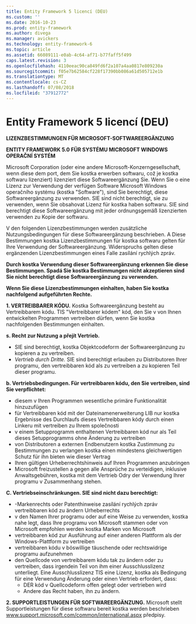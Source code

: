 ```yaml
---
title: Entity Framework 5 licencí (DEU)
ms.custom: ''
ms.date: 2016-10-23
ms.prod: entity-framework
ms.author: divega
ms.manager: avickers
ms.technology: entity-framework-6
ms.topic: article
ms.assetid: 66089111-e0ab-4c64-af71-b77faff5f499
caps.latest.revision: 3
ms.openlocfilehash: 4110eeac90ca849fd6f2a107a4aa0817e809230a
ms.sourcegitcommit: f05e7b62584cf228f17390bb086a61d505712e1b
ms.translationtype: MT
ms.contentlocale: cs-CZ
ms.lasthandoff: 07/08/2018
ms.locfileid: "37912772"
---
```

# <a name="entity-framework-5-license-deu"></a>Entity Framework 5 licencí (DEU)
**LIZENZBESTIMMUNGEN FÜR MICROSOFT-SOFTWAREERGÄNZUNG**

**ENTITY FRAMEWORK 5.0 FÜR SYSTÉMU MICROSOFT WINDOWS OPERAČNÍ SYSTÉM**

Microsoft Corporation (oder eine andere Microsoft-Konzerngesellschaft, wenn diese dem port, dem Sie kostka erwerben softwaru, což je kostka softwaru lizenziert) lizenziert diese Softwareergänzung Sie. Wenn Sie o eine Lizenz zur Verwendung der verfügen Software Microsoft Windows operačního systému (kostka "Software"), sind Sie berechtigt, diese Softwareergänzung zu verwenden. SIE sind nicht berechtigt, sie zu verwenden, wenn Sie obsahovat Lizenz für kostka haben softwaru. SIE sind berechtigt diese Softwareergänzung mit jeder ordnungsgemäß lizenzierten verwenden zu Kopie der softwaru.

V den folgenden Lizenzbestimmungen werden zusätzliche Nutzungsbedingungen für diese Softwareergänzung beschrieben. A Diese Bestimmungen kostka Lizenzbestimmungen für kostka softwaru gelten für Ihre Verwendung der Softwareergänzung. Widerspruchs gelten diese ergänzenden Lizenzbestimmungen eines Falle zasílání rychlých zpráv.

**Durch kostka Verwendung dieser Softwareergänzung erkennen Sie diese Bestimmungen. Spadá Sie kostka Bestimmungen nicht akzeptieren sind Sie nicht berechtigt diese Softwareergänzung zu verwenden.**

**Wenn Sie diese Lizenzbestimmungen einhalten, haben Sie kostka nachfolgend aufgeführten Rechte.**

**1. VERTREIBBARER KÓDU.** Kostka Softwareergänzung besteht au Vertreibbarem kódu. TIS "Vertreibbarer kódem" kód, den Sie v von Ihnen entwickelten Programmen vertreiben dürfen, wenn Sie kostka nachfolgenden Bestimmungen einhalten.

**s. Recht zur Nutzung a přejít Vertrieb.**

-   SIE sind berechtigt, kostka Objektcodeform der Softwareergänzung zu kopieren a zu vertreiben.
-   *Vertrieb durch Dritte.* SIE sind berechtigt erlauben zu Distributoren Ihrer programu, den vertreibbaren kód als zu vertreiben a zu kopieren Teil dieser programu.

**b. Vertriebsbedingungen. Für vertreibbaren kódu, den Sie vertreiben, sind Sie verpflichtet:**

-   diesem v Ihren Programmen wesentliche primäre Funktionalität hinzuzufügen
-   für Vertreibbaren kód mit der Dateinamenerweiterung LIB nur kostka Ergebnisse des Durchlaufs dieses Vertreibbaren kódy durch einen Linkeru mit vertreiben zu Ihrem společnosti
-   v einem Setupprogramm enthaltenen Vertreibbaren kód nur als Teil dieses Setupprogramms ohne Änderung zu vertreiben
-   von Distributoren a externen Endbenutzern kostka Zustimmung zu Bestimmungen zu verlangen kostka einen mindestens gleichwertigen Schutz für ihn bieten wie dieser Vertrag
-   Ihren gültigen Urheberrechtshinweis auf Ihren Programmen anzubringen
-   Microsoft freizustellen a gegen alle Ansprüche zu verteidigen, inklusive Anwaltsgebühren, kostka mit dem Vertrieb Odry der Verwendung Ihrer programu v Zusammenhang stehen.

**C. Vertriebseinschränkungen. SIE sind nicht dazu berechtigt:**

-   -Markenrechts oder Patenthinweise zasílání rychlých zpráv vertreibbaren kód zu ändern Urheberrechts
-   v den Namen Ihrer programu oder auf eine Weise zu verwenden, kostka nahe legt, dass Ihre programu von Microsoft stammen oder von Microsoft empfohlen werden kostka Marken von Microsoft
-   vertreibbaren kód zur Ausführung auf einer anderen Plattform als der Windows-Plattform zu vertreiben
-   vertreibbaren kódu v böswillige täuschende oder rechtswidrige programu aufzunehmen
-   den Quellcode von vertreibbarem kódu tak zu ändern oder zu vertreiben, dass irgendein Teil von ihm einer Ausschlusslizenz unterliegt. Eine Ausschlusslizenz TIS eine Lizenz, kostka als Bedingung für eine Verwendung Änderung oder einen Vertrieb erfordert, dass:
    -   DER kód v Quellcodeform offen gelegt oder vertrieben wird
    -   Andere das Recht haben, ihn zu ändern.

**2. SUPPORTLEISTUNGEN FÜR SOFTWAREERGÄNZUNG.** Microsoft stellt Supportleistungen für diese softwaru bereit kostka werden beschrieben www.support.microsoft.com/common/international.aspx předpisy.

